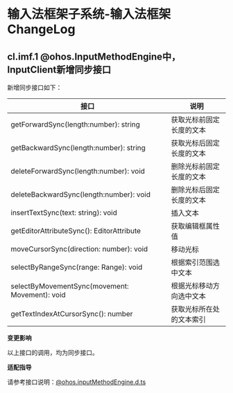 # 输入法框架子系统-输入法框架ChangeLog

## cl.imf.1 @ohos.InputMethodEngine中，InputClient新增同步接口

新增同步接口如下：

| 接口                                           | 说明                     |
| ---------------------------------------------- | ------------------------ |
| getForwardSync(length:number): string          | 获取光标前固定长度的文本 |
| getBackwardSync(length:number): string         | 获取光标后固定长度的文本 |
| deleteForwardSync(length:number): void         | 删除光标前固定长度的文本 |
| deleteBackwardSync(length:number): void        | 删除光标后固定长度的文本 |
| insertTextSync(text: string): void             | 插入文本                 |
| getEditorAttributeSync(): EditorAttribute      | 获取编辑框属性值         |
| moveCursorSync(direction: number): void        | 移动光标                 |
| selectByRangeSync(range: Range): void          | 根据索引范围选中文本     |
| selectByMovementSync(movement: Movement): void | 根据光标移动方向选中文本 |
| getTextIndexAtCursorSync(): number             | 获取光标所在处的文本索引 |

**变更影响**

以上接口的调用，均为同步接口。

**适配指导**

请参考接口说明：[@ohos.inputMethodEngine.d.ts](https://gitee.com/openharmony/docs/blob/master/zh-cn/application-dev/reference/apis/js-apis-inputmethodengine.md)
